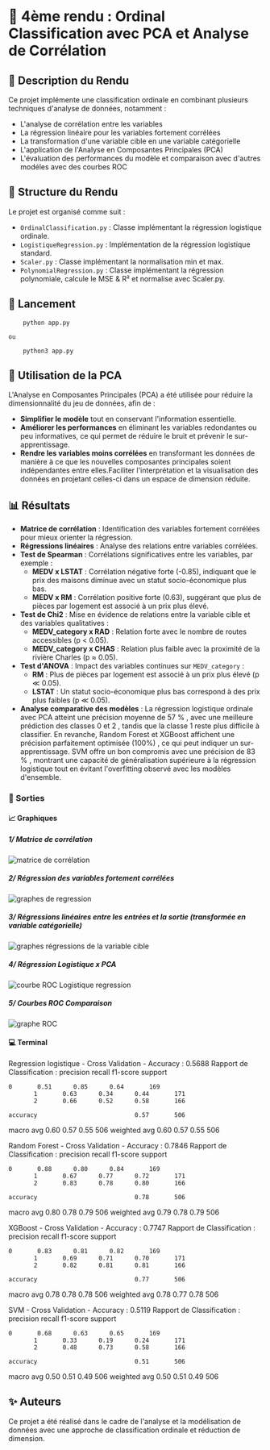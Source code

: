 # 📌 4ème rendu : Ordinal Classification avec PCA et Analyse de Corrélation

## 📝 Description du Rendu

Ce projet implémente une classification ordinale en combinant plusieurs techniques d'analyse de données, notamment :

* L'analyse de corrélation entre les variables
* La régression linéaire pour les variables fortement corrélées
* La transformation d'une variable cible en une variable catégorielle
* L'application de l'Analyse en Composantes Principales (PCA)
* L'évaluation des performances du modèle et comparaison avec d'autres modéles avec des courbes ROC

## 📂 Structure du Rendu

Le projet est organisé comme suit :

* `OrdinalClassification.py` : Classe implémentant la régression logistique ordinale.
* `LogistiqueRegression.py` : Implémentation de la régression logistique standard.
* `Scaler.py` : Classe implémentant la normalisation min et max.
* `PolynomialRegression.py` : Classe implémentant la régression polynomiale, calcule le MSE & R² et normalise avec Scaler.py.

## 🚀 Lancement

```
	python app.py
```

    ou

```
	python3 app.py

```

## 🧠 Utilisation de la PCA

L'Analyse en Composantes Principales (PCA) a été utilisée pour réduire la dimensionnalité du jeu de données, afin de :

* **Simplifier le modèle** tout en conservant l'information essentielle.
* **Améliorer les performances** en éliminant les variables redondantes ou peu informatives, ce qui permet de réduire le bruit et prévenir le sur-apprentissage.
* **Rendre les variables moins corrélées** en transformant les données de manière à ce que les nouvelles composantes principales soient indépendantes entre elles.Faciliter l'interprétation et la visualisation des données en projetant celles-ci dans un espace de dimension réduite.

## 📊 Résultats

* **Matrice de corrélation** : Identification des variables fortement corrélées pour mieux orienter la régression.
* **Régressions linéaires** : Analyse des relations entre variables corrélées.
* **Test de Spearman** : Corrélations significatives entre les variables, par exemple :
  * **MEDV x LSTAT** : Corrélation négative forte (-0.85), indiquant que le prix des maisons diminue avec un statut socio-économique plus bas.
  * **MEDV x RM** : Corrélation positive forte (0.63), suggérant que plus de pièces par logement est associé à un prix plus élevé.
* **Test de Chi2** : Mise en évidence de relations entre la variable cible et des variables qualitatives :
  * **MEDV_category x RAD** : Relation forte avec le nombre de routes accessibles (p < 0.05).
  * **MEDV_category x CHAS** : Relation plus faible avec la proximité de la rivière Charles (p ≈ 0.05).
* **Test d'ANOVA** : Impact des variables continues sur `MEDV_category` :
  * **RM** : Plus de pièces par logement est associé à un prix plus élevé (p ≪ 0.05).
  * **LSTAT** : Un statut socio-économique plus bas correspond à des prix plus faibles (p ≪ 0.05).
* **Analyse comparative des modèles** : La régression logistique ordinale avec PCA atteint une précision moyenne de  57 % , avec une meilleure prédiction des classes  0 et 2 , tandis que la classe 1 reste plus difficile à classifier. En revanche, Random Forest et XGBoost affichent une précision  parfaitement optimisée (100%) , ce qui peut indiquer un sur-apprentissage. SVM offre un bon compromis avec une précision de  83 % , montrant une capacité de généralisation supérieure à la régression logistique tout en évitant l'overfitting observé avec les modèles d'ensemble.

### **📸 Sorties**

#### 📈 Graphiques

##### 1/ Matrice de corrélation

![matrice de corrélation](img/matrice_correlation.png)

##### 2/ Régression des variables fortement corrélées

![graphes de regression](img/regression_graphe.png)

##### 3/ Régressions linéaires entre les entrées et la sortie (transformée en variable catégorielle)

![graphes régressions de la variable cible](img/regression_target_graphe.png)

##### 4/ Régression Logistique x PCA

![courbe ROC Logistique regression](img/courbe_ROC_Logistique_PCA.png)

##### 5/ Courbes ROC Comparaison

![graphe ROC](https://file+.vscode-resource.vscode-cdn.net/home/ob1/Documents/Entrainement_ia/rendu_4/img/ROC_graphe.png)

#### 💻 Terminal

Regression logistique - Cross Validation - Accuracy : 0.5688
Rapport de Classification :
               precision    recall  f1-score   support

    0       0.51      0.85      0.64       169
           1       0.63      0.34      0.44       171
           2       0.66      0.52      0.58       166

    accuracy                           0.57       506
   macro avg       0.60      0.57      0.55       506
weighted avg       0.60      0.57      0.55       506

Random Forest - Cross Validation - Accuracy : 0.7846
Rapport de Classification :
               precision    recall  f1-score   support

    0       0.88      0.80      0.84       169
           1       0.67      0.77      0.72       171
           2       0.83      0.78      0.80       166

    accuracy                           0.78       506
   macro avg       0.80      0.78      0.79       506
weighted avg       0.79      0.78      0.79       506

XGBoost - Cross Validation - Accuracy : 0.7747
Rapport de Classification :
               precision    recall  f1-score   support

    0       0.83      0.81      0.82       169
           1       0.69      0.71      0.70       171
           2       0.82      0.81      0.81       166

    accuracy                           0.77       506
   macro avg       0.78      0.78      0.78       506
weighted avg       0.78      0.77      0.78       506

SVM - Cross Validation - Accuracy : 0.5119
Rapport de Classification :
               precision    recall  f1-score   support

    0       0.68      0.63      0.65       169
           1       0.33      0.19      0.24       171
           2       0.48      0.73      0.58       166

    accuracy                           0.51       506
   macro avg       0.50      0.51      0.49       506
weighted avg       0.50      0.51      0.49       506

## ✨ Auteurs

Ce projet a été réalisé dans le cadre de l'analyse et la modélisation de données avec une approche de classification ordinale et réduction de dimension.
